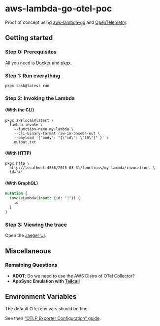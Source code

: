 # aws-lambda-go-otel-poc

Proof of concept using [aws-lambda-go][aws-lambda-go] and [OpenTelemetry][otel].

[aws-lambda-go]: https://github.com/aws/aws-lambda-go
[otel]: https://opentelemetry.io/

## Getting started

### Step 0: Prerequisites

All you need is [Docker][docker] and [pkgx][pkgx].

[docker]: https://www.docker.com/
[pkgx]: https://pkgx.sh/

### Step 1: Run everything

```shell
pkgx task@latest run
```

### Step 2: Invoking the Lambda

#### (With the CLI)

```shell
pkgx awslocal@latest \
  lambda invoke \
    --function-name my-lambda \
    --cli-binary-format raw-in-base64-out \
    --payload '{"body": "{\"id\": \"10\"}" }' \
    output.txt
```

#### (With HTTP)

```shell
pkgx http \
  http://localhost:4566/2015-03-31/functions/my-lambda/invocations \
  id="4"
```

#### (With GraphQL)

```graphql
mutation {
  invokeLambda(input: {id: "1"}) {
    id
  }
}
```

### Step 3: Viewing the trace

Open the [Jaeger UI][jaeger-ui].

[jaeger-ui]: http://localhost:16686

## Miscellaneous

### Remaining Questions

- **ADOT**: Do we need to use the AWS Distro of OTel Collector?
- **AppSync Emulation with [Tailcall](https://tailcall.run/)**

## Environment Variables

The default OTel env vars should be fine.

See their [“OTLP Exporter Configuration” guide][guide].

[guide]: https://opentelemetry.io/docs/languages/sdk-configuration/otlp-exporter/